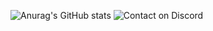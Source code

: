 ![Anurag's GitHub stats](https://github-readme-stats.vercel.app/api?username=catch2601&show_icons=true&theme=tokyonight)
![Contact on Discord](https://cdn.logojoy.com/wp-content/uploads/20210422095037/discord-mascot.png)

